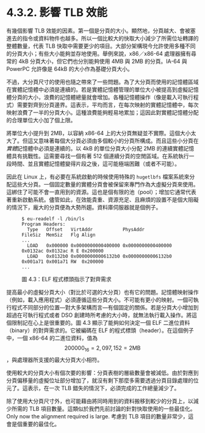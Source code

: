 # 4.3.2. 影響 TLB 效能

有幾個影響 TLB 效能的因素。第一個是分頁的大小。顯然地，分頁越大、會被塞進去的指令或資料物件也越多。所以一個比較大的快取大小減少了所需位址轉譯的整體數量，代表 TLB 快取中需要更少的項目。大部分架構現今允許使用多種不同的分頁大小；有些大小能夠並存地使用。舉例來說，x86／x86-64 處理器擁有尋常的 4kB 分頁大小，但它們也分別能夠使用 4MB 與 2MB 的分頁。IA-64 與 PowerPC 允許像是 64kB 的大小作為基礎分頁大小。

不過，大分頁尺寸的使用也隨之帶來了一些問題。為了大分頁而使用的記憶體區域在實體記憶體中必須是連續的。若是實體記憶體管理的單位大小被提高到虛擬記憶體分頁的大小，浪費的記憶體總量就會增加。各種記憶體操作（像是載入可執行程式）需要對齊到分頁邊界。這表示，平均而言，在每次映射的實體記憶體中，每次映射浪費了一半的分頁大小。這種浪費能夠輕易地累加；這因此對實體記憶體分配的合理單位大小加了個上限。

將單位大小提升到 2MB，以容納 x86-64 上的大分頁無疑並不實際。這個大小太大了。但這又意味著每個大分頁必須由多個較小的分頁所構成。而且這些小分頁在*實體*記憶體中必須是連續的。以 4kB 的單位分頁大小分配 2MB 的連續實體記憶體具有挑戰性。這需要尋找一個有著 512 個連續分頁的空閒區域。在系統執行一段時間、並且實體記憶體變得片段之後，這可能極端困難（或者不可能）。

因此在 Linux 上，有必要在系統啟動的時候使用特殊的 `hugetlbfs` 檔案系統來分配這些大分頁。一個固定數量的實體分頁會被保留來專門作為大虛擬分頁來使用。這綁住了可能不會一直用到的資源。這也是個有限的池（pool）；增加它通常代表著重新啟動系統。儘管如此，在效能貴重、資源充足、且麻煩的設置不是個大阻礙的情況下，龐大的分頁便為大勢所趨。資料庫伺服器就是個例子。

<figure>
  <pre><code>$ eu-readelf -l /bin/ls
Program Headers:
  Type   Offset   VirtAddr           PhysAddr           FileSiz  MemSiz   Flg Align
...
  LOAD   0x000000 0x0000000000400000 0x0000000000400000 0x0132ac 0x0132ac R E 0x200000
  LOAD   0x0132b0 0x00000000006132b0 0x00000000006132b0 0x001a71 0x001a71 RW  0x200000
...</code></pre>
  <figcaption>圖 4.3：ELF 程式標頭指示了對齊需求</figcaption>
</figure>

提高最小的虛擬分頁大小（對比於可選的大分頁）也有它的問題。記憶體映射操作（例如，載入應用程式）必須遵循這些分頁大小。不可能有更小的映射。一個可執行程式不同部分的位置––對大多架構而言––有個固定的關係。若是分頁大小增加到超過在可執行程式或者 DSO 創建時所考慮的大小時，就無法執行載入操作。將這個限制記在心上是很重要的。圖 4.3 顯示了能夠如何決定一個 ELF 二進位資料（binary）的對齊需求的。它被編碼在 ELF 的程式標頭（header）。在這個例子中，一個 x86-64 的二進位資料，值為 $$ 200000_{16} = 2,097,152 = \text{2MB} $$，與處理器所支援的最大分頁大小相符。

使用較大的分頁大小有個次要的影響：分頁表樹的層級數量會被減低。由於對應到分頁偏移量的虛擬位址部分增加了，就沒有剩下那麼多需要透過分頁目錄處理的位元了。這表示，在一次 TLB 錯失的情況下，必須完成的工作總量減少了。

除了使用大分頁尺寸外，也可能藉由將同時用到的資料搬移到較少的分頁上，以減少所需的 TLB 項目數量。這類似於我們先前討論的針對快取使用的一些最佳化。
Only now the alignment required is large.
考慮到 TLB 項目的數量非常少，這會是個重要的最佳化。

